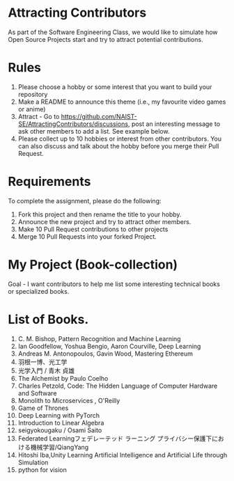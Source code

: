 # Attracting Contributors
As part of the Software Engineering Class, we would like to simulate how Open Source Projects start and try to attract potential contributions.

# Rules

1. Please choose a hobby or some interest that you want to build your repository
2. Make a README to announce this theme (i.e., my favourite video games or anime)
3. Attract - Go to https://github.com/NAIST-SE/AttractingContributors/discussions, post an interesting message to ask other members to add a list. See example below.
4. Please collect up to 10 hobbies or interest from other contributors. You can also discuss and talk about the hobby before you merge their Pull Request.

# Requirements
To complete the assignment, please do the following:
1. Fork this project and then rename the title to your hobby. 
2. Announce the new project and try to attract other members.
3. Make 10 Pull Request contributions to other projects
4. Merge 10 Pull Requests into your forked Project.

# My Project (Book-collection)
Goal - I want contributors to help me list some interesting technical books or specialized books.

# List of Books.
1. C. M. Bishop, Pattern Recognition and Machine Learning
2. Ian Goodfellow, Yoshua Bengio, Aaron Courville, Deep Learning
3.  Andreas M. Antonopoulos, Gavin Wood, Mastering Ethereum
4.  羽根一博、光工学
5. 光学入門 / 青木 貞雄
6.  The Alchemist by Paulo Coelho
7. Charles Petzold, Code: The Hidden Language of Computer Hardware and Software
8.  Monolith to Microservices , O'Reilly 
9.  Game of Thrones
10.  Deep Learning with PyTorch
11.  Introduction to Linear Algebra
12.  seigyokougaku / Osami Saito
13.  Federated Learningフェデレーテッド ラーニング プライバシー保護下における機械学習/QiangYang
14.  Hitoshi Iba,Unity Learning Artificial Intelligence and Artificial Life through Simulation
15.  python for vision
